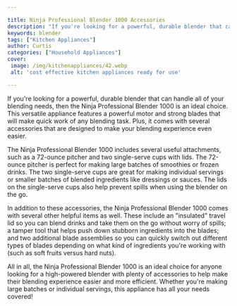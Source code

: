 ```yaml
---

title: Ninja Professional Blender 1000 Accessories
description: "If you're looking for a powerful, durable blender that can handle all of your blending needs, then the Ninja Professional Blender ...swipe up to find out"
keywords: blender
tags: ["Kitchen Appliances"]
author: Curtis
categories: ["Household Appliances"]
cover: 
 image: /img/kitchenappliances/42.webp
 alt: 'cost effective kitchen appliances ready for use'

---
```


If you're looking for a powerful, durable blender that can handle all of your blending needs, then the Ninja Professional Blender 1000 is an ideal choice. This versatile appliance features a powerful motor and strong blades that will make quick work of any blending task. Plus, it comes with several accessories that are designed to make your blending experience even easier. 

The Ninja Professional Blender 1000 includes several useful attachments, such as a 72-ounce pitcher and two single-serve cups with lids. The 72-ounce pitcher is perfect for making large batches of smoothies or frozen drinks. The two single-serve cups are great for making individual servings or smaller batches of blended ingredients like dressings or sauces. The lids on the single-serve cups also help prevent spills when using the blender on the go. 

In addition to these accessories, the Ninja Professional Blender 1000 comes with several other helpful items as well. These include an "insulated" travel lid so you can blend drinks and take them on the go without worry of spills; a tamper tool that helps push down stubborn ingredients into the blades; and two additional blade assemblies so you can quickly switch out different types of blades depending on what kind of ingredients you're working with (such as soft fruits versus hard nuts). 

All in all, the Ninja Professional Blender 1000 is an ideal choice for anyone looking for a high-powered blender with plenty of accessories to help make their blending experience easier and more efficient. Whether you're making large batches or individual servings, this appliance has all your needs covered!
